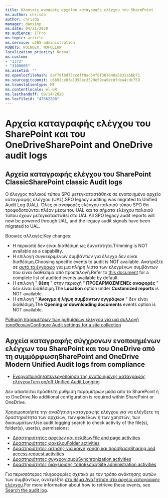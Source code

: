 ```yaml
---
title: Κλασικές αναφορές αρχείου καταγραφής ελέγχου του SharePoint
ms.author: chrisda
author: chrisda
manager: dansimp
ms.date: 04/21/2020
ms.audience: ITPro
ms.topic: article
ms.service: o365-administration
ROBOTS: NOINDEX, NOFOLLOW
localization_priority: Normal
ms.custom:
- "1372"
- "3100005"
ms.assetid: ''
ms.openlocfilehash: daf79f8d75ccdff8ad54f0f307648a5832a6bb71
ms.sourcegitcommit: c6692ce0fa1358ec3529e59ca0ecdfdea4cdc759
ms.translationtype: MT
ms.contentlocale: el-GR
ms.lasthandoff: 09/14/2020
ms.locfileid: "47662208"
---
```

# <a name="sharepoint-and-onedrive-audit-logs"></a><span data-ttu-id="4468a-102">Αρχεία καταγραφής ελέγχου του SharePoint και του OneDrive</span><span class="sxs-lookup"><span data-stu-id="4468a-102">SharePoint and OneDrive audit logs</span></span>

## <a name="sharepoint-classic-audit-logs"></a><span data-ttu-id="4468a-103">Αρχεία καταγραφής ελέγχου του SharePoint Classic</span><span class="sxs-lookup"><span data-stu-id="4468a-103">SharePoint classic Audit logs</span></span>

<span data-ttu-id="4468a-104">Ο έλεγχος παλαιού τύπου SPO μετεγκαταστάθηκε σε ενοποιημένο αρχείο καταγραφής ελέγχου (UAL).</span><span class="sxs-lookup"><span data-stu-id="4468a-104">SPO legacy auditing was migrated to Unified Audit Log (UAL).</span></span> <span data-ttu-id="4468a-105">Όλες οι αναφορές ελέγχου παλαιού τύπου SPO θα τροφοδοτούνται πλέον μέσω του UAL και τα σήματα ελέγχου παλαιού τύπου έχουν μετεγκατασταθεί στο UAL.</span><span class="sxs-lookup"><span data-stu-id="4468a-105">All SPO legacy audit reports will now be powered through UAL, and the legacy audit signals have been migrated to UAL.</span></span>

<span data-ttu-id="4468a-106">Βασικές αλλαγές:</span><span class="sxs-lookup"><span data-stu-id="4468a-106">Key changes:</span></span>

* <span data-ttu-id="4468a-107">Η περικοπή δεν είναι διαθέσιμη ως δυνατότητα.</span><span class="sxs-lookup"><span data-stu-id="4468a-107">Trimming is NOT available as a capability.</span></span>
* <span data-ttu-id="4468a-108">Η επιλογή συγκεκριμένων συμβάντων για έλεγχο δεν είναι διαθέσιμη.</span><span class="sxs-lookup"><span data-stu-id="4468a-108">Choosing specific events to audit is NOT available.</span></span> <span data-ttu-id="4468a-109">Ανατρέξτε σε [αυτό το έγγραφο](https://docs.microsoft.com/microsoft-365/compliance/search-the-audit-log-in-security-and-compliance) για μια πλήρη λίστα των ελεγμένων συμβάντων που είναι διαθέσιμα από προεπιλογή.</span><span class="sxs-lookup"><span data-stu-id="4468a-109">Refer to [this document](https://docs.microsoft.com/microsoft-365/compliance/search-the-audit-log-in-security-and-compliance) for a complete list of audited events available by default.</span></span>
* <span data-ttu-id="4468a-110">Η επιλογή " **θέση** " στην περιοχή " **ΠΡΟΣΑΡΜΟΣΜΈΝΕς αναφορές** " δεν είναι διαθέσιμη.</span><span class="sxs-lookup"><span data-stu-id="4468a-110">The **Location** option under **Customized reports** is NOT available.</span></span>
* <span data-ttu-id="4468a-111">Η επιλογή " **Άνοιγμα ή λήψη συμβάντων εγγράφων** " δεν είναι διαθέσιμη.</span><span class="sxs-lookup"><span data-stu-id="4468a-111">The **Opening or downloading documents** events option is NOT available.</span></span>

[<span data-ttu-id="4468a-112">Ρύθμιση παραμέτρων των ρυθμίσεων ελέγχου για μια συλλογή τοποθεσιών</span><span class="sxs-lookup"><span data-stu-id="4468a-112">Configure Audit settings for a site collection</span></span>](https://support.office.com/article/Configure-audit-settings-for-a-site-collection-A9920C97-38C0-44F2-8BCB-4CF1E2AE22D2)

## <a name="sharepoint-and-onedrive-modern-unified-audit-logs-from-compliance"></a><span data-ttu-id="4468a-113">Αρχεία καταγραφής σύγχρονων ενοποιημένων ελέγχων του SharePoint και του OneDrive από τη συμμόρφωση</span><span class="sxs-lookup"><span data-stu-id="4468a-113">SharePoint and OneDrive Modern Unified Audit logs from compliance</span></span>

* [<span data-ttu-id="4468a-114">Ενεργοποίηση/απενεργοποίηση της ενοποιημένης καταγραφής ελέγχου</span><span class="sxs-lookup"><span data-stu-id="4468a-114">Turn on/off Unified Audit Logging</span></span>](https://docs.microsoft.com/microsoft-365/compliance/turn-audit-log-search-on-or-off) 

<span data-ttu-id="4468a-115">Δεν απαιτείται πρόσθετη ρύθμιση παραμέτρων μέσα από το SharePoint ή το OneDrive.</span><span class="sxs-lookup"><span data-stu-id="4468a-115">No additional configuration is required within SharePoint or OneDrive.</span></span>

<span data-ttu-id="4468a-116">Χρησιμοποιήστε την αναζήτηση καταγραφής ελέγχου για να ελέγξετε τη δραστηριότητα των αρχείων, των φακέλων ή των χρηστών, των δικαιωμάτων:</span><span class="sxs-lookup"><span data-stu-id="4468a-116">Use audit logging search to check activity of the file(s), folder(s), user(s), permissions:</span></span>

* [<span data-ttu-id="4468a-117">Δραστηριότητες αρχείων και σελίδων</span><span class="sxs-lookup"><span data-stu-id="4468a-117">File and page activities</span></span>](https://docs.microsoft.com/microsoft-365/compliance/search-the-audit-log-in-security-and-compliance)
* [<span data-ttu-id="4468a-118">Δραστηριότητες φακέλου</span><span class="sxs-lookup"><span data-stu-id="4468a-118">Folder activities</span></span>](https://docs.microsoft.com/microsoft-365/compliance/search-the-audit-log-in-security-and-compliance#folder-activities)
* [<span data-ttu-id="4468a-119">Δραστηριότητες αίτησης για κοινή χρήση και πρόσβαση</span><span class="sxs-lookup"><span data-stu-id="4468a-119">Sharing and access request activities</span></span>](https://docs.microsoft.com/microsoft-365/compliance/search-the-audit-log-in-security-and-compliance#sharing-and-access-request-activities)
* [<span data-ttu-id="4468a-120">Δραστηριότητες συγχρονισμού</span><span class="sxs-lookup"><span data-stu-id="4468a-120">Synchronization activities</span></span>](https://docs.microsoft.com/microsoft-365/compliance/search-the-audit-log-in-security-and-compliance#synchronization-activities)
* [<span data-ttu-id="4468a-121">Δραστηριότητες διαχείρισης τοποθεσίας</span><span class="sxs-lookup"><span data-stu-id="4468a-121">Site administration activities</span></span>](https://docs.microsoft.com/microsoft-365/compliance/search-the-audit-log-in-security-and-compliance#site-administration-activities)

<span data-ttu-id="4468a-122">Για περισσότερες πληροφορίες σχετικά με τον τρόπο ανάκτησης αυτών των συμβάντων, ανατρέξτε [στο θέμα Αναζήτηση στο αρχείο καταγραφής ελέγχου](https://docs.microsoft.com/microsoft-365/compliance/search-the-audit-log-in-security-and-compliance#search-the-audit-log).</span><span class="sxs-lookup"><span data-stu-id="4468a-122">For more information about how to retrieve these events, see [Search the audit log](https://docs.microsoft.com/microsoft-365/compliance/search-the-audit-log-in-security-and-compliance#search-the-audit-log).</span></span>
